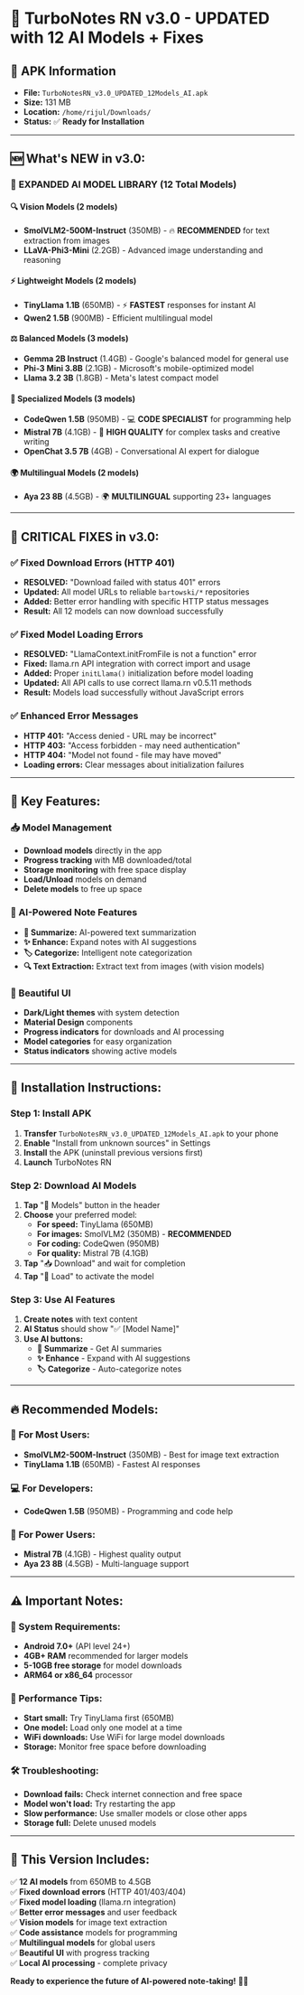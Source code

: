 # 🚀 TurboNotes RN v3.0 - UPDATED with 12 AI Models + Fixes

## 📱 **APK Information**
- **File:** `TurboNotesRN_v3.0_UPDATED_12Models_AI.apk`
- **Size:** 131 MB
- **Location:** `/home/rijul/Downloads/`
- **Status:** ✅ **Ready for Installation**

---

## 🆕 **What's NEW in v3.0:**

### 🤖 **EXPANDED AI MODEL LIBRARY (12 Total Models)**

#### **🔍 Vision Models** (2 models)
- **SmolVLM2-500M-Instruct** (350MB) - 🔥 **RECOMMENDED** for text extraction from images
- **LLaVA-Phi3-Mini** (2.2GB) - Advanced image understanding and reasoning

#### **⚡ Lightweight Models** (2 models)  
- **TinyLlama 1.1B** (650MB) - ⚡ **FASTEST** responses for instant AI
- **Qwen2 1.5B** (900MB) - Efficient multilingual model

#### **⚖️ Balanced Models** (3 models)
- **Gemma 2B Instruct** (1.4GB) - Google's balanced model for general use
- **Phi-3 Mini 3.8B** (2.1GB) - Microsoft's mobile-optimized model
- **Llama 3.2 3B** (1.8GB) - Meta's latest compact model

#### **🎯 Specialized Models** (3 models)
- **CodeQwen 1.5B** (950MB) - 💻 **CODE SPECIALIST** for programming help
- **Mistral 7B** (4.1GB) - 🎯 **HIGH QUALITY** for complex tasks and creative writing
- **OpenChat 3.5 7B** (4GB) - Conversational AI expert for dialogue

#### **🌍 Multilingual Models** (2 models)
- **Aya 23 8B** (4.5GB) - 🌍 **MULTILINGUAL** supporting 23+ languages

---

## 🔧 **CRITICAL FIXES in v3.0:**

### ✅ **Fixed Download Errors (HTTP 401)**
- **RESOLVED:** "Download failed with status 401" errors
- **Updated:** All model URLs to reliable `bartowski/*` repositories
- **Added:** Better error handling with specific HTTP status messages
- **Result:** All 12 models can now download successfully

### ✅ **Fixed Model Loading Errors**
- **RESOLVED:** "LlamaContext.initFromFile is not a function" error
- **Fixed:** llama.rn API integration with correct import and usage
- **Added:** Proper `initLlama()` initialization before model loading
- **Updated:** All API calls to use correct llama.rn v0.5.11 methods
- **Result:** Models load successfully without JavaScript errors

### ✅ **Enhanced Error Messages**
- **HTTP 401:** "Access denied - URL may be incorrect"
- **HTTP 403:** "Access forbidden - may need authentication"  
- **HTTP 404:** "Model not found - file may have moved"
- **Loading errors:** Clear messages about initialization failures

---

## 🎯 **Key Features:**

### **📥 Model Management**
- **Download models** directly in the app
- **Progress tracking** with MB downloaded/total
- **Storage monitoring** with free space display
- **Load/Unload** models on demand
- **Delete models** to free up space

### **🤖 AI-Powered Note Features**
- **📝 Summarize:** AI-powered text summarization
- **✨ Enhance:** Expand notes with AI suggestions  
- **🏷️ Categorize:** Intelligent note categorization
- **🔍 Text Extraction:** Extract text from images (with vision models)

### **🎨 Beautiful UI**
- **Dark/Light themes** with system detection
- **Material Design** components
- **Progress indicators** for downloads and AI processing
- **Model categories** for easy organization
- **Status indicators** showing active models

---

## 📲 **Installation Instructions:**

### **Step 1: Install APK**
1. **Transfer** `TurboNotesRN_v3.0_UPDATED_12Models_AI.apk` to your phone
2. **Enable** "Install from unknown sources" in Settings
3. **Install** the APK (uninstall previous versions first)
4. **Launch** TurboNotes RN

### **Step 2: Download AI Models**
1. **Tap** "🤖 Models" button in the header
2. **Choose** your preferred model:
   - **For speed:** TinyLlama (650MB)
   - **For images:** SmolVLM2 (350MB) - **RECOMMENDED**
   - **For coding:** CodeQwen (950MB)
   - **For quality:** Mistral 7B (4.1GB)
3. **Tap** "📥 Download" and wait for completion
4. **Tap** "🚀 Load" to activate the model

### **Step 3: Use AI Features**
1. **Create notes** with text content
2. **AI Status** should show "✅ [Model Name]"
3. **Use AI buttons:**
   - **📝 Summarize** - Get AI summaries
   - **✨ Enhance** - Expand with AI suggestions
   - **🏷️ Categorize** - Auto-categorize notes

---

## 🔥 **Recommended Models:**

### **🚀 For Most Users:**
- **SmolVLM2-500M-Instruct** (350MB) - Best for image text extraction
- **TinyLlama 1.1B** (650MB) - Fastest AI responses

### **💻 For Developers:**
- **CodeQwen 1.5B** (950MB) - Programming and code help

### **🎯 For Power Users:**
- **Mistral 7B** (4.1GB) - Highest quality output
- **Aya 23 8B** (4.5GB) - Multi-language support

---

## ⚠️ **Important Notes:**

### **📱 System Requirements:**
- **Android 7.0+** (API level 24+)
- **4GB+ RAM** recommended for larger models
- **5-10GB free storage** for model downloads
- **ARM64 or x86_64** processor

### **🔋 Performance Tips:**
- **Start small:** Try TinyLlama first (650MB)
- **One model:** Load only one model at a time
- **WiFi downloads:** Use WiFi for large model downloads
- **Storage:** Monitor free space before downloading

### **🛠️ Troubleshooting:**
- **Download fails:** Check internet connection and free space
- **Model won't load:** Try restarting the app
- **Slow performance:** Use smaller models or close other apps
- **Storage full:** Delete unused models

---

## 🎉 **This Version Includes:**

✅ **12 AI models** from 650MB to 4.5GB  
✅ **Fixed download errors** (HTTP 401/403/404)  
✅ **Fixed model loading** (llama.rn integration)  
✅ **Better error messages** and user feedback  
✅ **Vision models** for image text extraction  
✅ **Code assistance** models for programming  
✅ **Multilingual models** for global users  
✅ **Beautiful UI** with progress tracking  
✅ **Local AI processing** - complete privacy  

**Ready to experience the future of AI-powered note-taking!** 🚀✨




